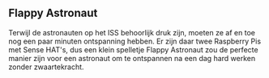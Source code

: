 ## Flappy Astronaut

Terwijl de astronauten op het ISS behoorlijk druk zijn, moeten ze af en toe nog een paar minuten ontspanning hebben. Er zijn daar twee Raspberry Pis met Sense HAT's, dus een klein spelletje Flappy Astronaut zou de perfecte manier zijn voor een astronaut om te ontspannen na een dag hard werken zonder zwaartekracht.
